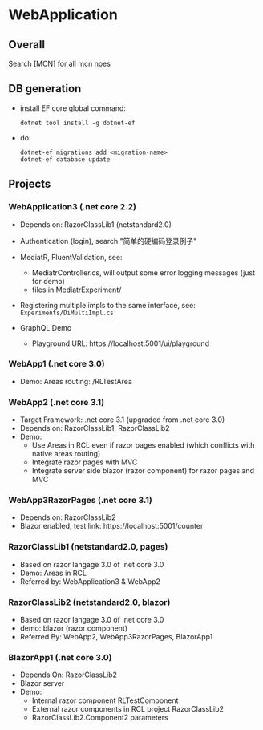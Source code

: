 # WebApplication

## Overall

Search [MCN] for all mcn noes

## DB generation

- install EF core global command:
  ```
  dotnet tool install -g dotnet-ef
  ```
- do:
  ```
  dotnet-ef migrations add <migration-name>
  dotnet-ef database update
  ```

## Projects

### WebApplication3 (.net core 2.2)

- Depends on: RazorClassLib1 (netstandard2.0)

- Authentication (login), search "简单的硬编码登录例子"

- MediatR, FluentValidation, see:
  - MediatrController.cs, will output some error logging messages (just for demo)
  - files in MediatrExperiment/

- Registering multiple impls to the same interface, see: `Experiments/DiMultiImpl.cs`

- GraphQL Demo
  - Playground URL: https://localhost:5001/ui/playground

### WebApp1 (.net core 3.0)

- Demo: Areas routing: /RLTestArea

### WebApp2 (.net core 3.1)

- Target Framework: .net core 3.1 (upgraded from .net core 3.0)
- Depends on: RazorClassLib1, RazorClassLib2
- Demo:
  - Use Areas in RCL even if razor pages enabled (which conflicts with native areas routing)
  - Integrate razor pages with MVC
  - Integrate server side blazor (razor component) for razor pages and MVC

### WebApp3RazorPages (.net core 3.1)

- Depends on: RazorClassLib2
- Blazor enabled, test link: https://localhost:5001/counter

### RazorClassLib1 (netstandard2.0, pages)

- Based on razor langage 3.0 of .net core 3.0
- Demo: Areas in RCL
- Referred by: WebApplication3 & WebApp2

### RazorClassLib2 (netstandard2.0, blazor)

- Based on razor langage 3.0 of .net core 3.0
- demo: blazor (razor component)
- Referred By: WebApp2, WebApp3RazorPages, BlazorApp1

### BlazorApp1 (.net core 3.0)

- Depends On: RazorClassLib2
- Blazor server
- Demo:
  - Internal razor component RLTestComponent
  - External razor components in RCL project RazorClassLib2
  - RazorClassLib2.Component2 parameters
